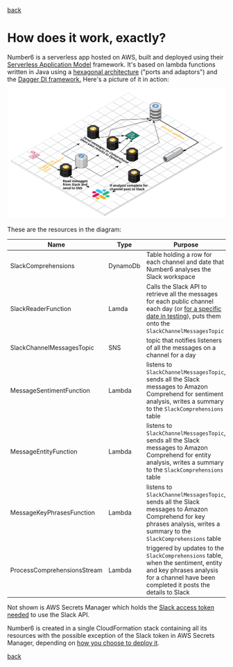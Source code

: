 [back](./)

# How does it work, exactly?

Number6 is a serverless app hosted on AWS, built and deployed using their [Serverless Application Model](https://aws.amazon.com/serverless/sam/) framework. It's based on lambda functions written in Java using a [hexagonal architecture](https://en.wikipedia.org/wiki/Hexagonal_architecture_(software)) ("ports and adaptors") and the [Dagger DI framework.](https://dagger.dev) Here's a picture of it in action:

![Architecture](/assets/images/arch.png)

These are the resources in the diagram:

| Name                        | Type     | Purpose                                                      |
| --------------------------- | -------- | ------------------------------------------------------------ |
| SlackComprehensions         | DynamoDb | Table holding a row for each channel and date that Number6 analyses the Slack workspace |
| SlackReaderFunction         | Lamda    | Calls the Slack API to retrieve all the messages for each public channel each day (or [for a specific date in testing](./how_do_i_test_it.md)), puts them onto the `SlackChannelMessagesTopic` |
| SlackChannelMessagesTopic   | SNS      | topic that notifies listeners of all the messages on a channel for a day |
| MessageSentimentFunction    | Lambda   | listens to `SlackChannelMessagesTopic`, sends all the Slack messages to Amazon Comprehend for sentiment analysis, writes a summary to the `SlackComprehensions` table |
| MessageEntityFunction       | Lambda   | listens to `SlackChannelMessagesTopic`, sends all the Slack messages to Amazon Comprehend for entity analysis, writes a summary to the `SlackComprehensions` table |
| MessageKeyPhrasesFunction   | Lambda   | listens to `SlackChannelMessagesTopic`, sends all the Slack messages to Amazon Comprehend for key phrases analysis, writes a summary to the `SlackComprehensions` table |
| ProcessComprehensionsStream | Lambda   | triggered by updates to the `SlackComprehensions` table, when the sentiment, entity and key phrases analysis for a channel have been completed it posts the details to Slack |

Not shown is AWS Secrets Manager which holds the [Slack access token needed](./what_do_i_need.md) to use the Slack API.

Number6 is created in a single CloudFormation stack containing all its resources with the possible exception of the Slack token in AWS Secrets Manager, depending on [how you choose to deploy it](./how_do_i_get_it.md).

[back](./)